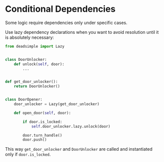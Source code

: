 # Conditional Dependencies

Some logic require dependencies only under specific cases.

Use lazy dependency declarations when you want to avoid resolution until it is
absolutely necessary:

``` python
from deadsimple import Lazy


class DoorUnlocker:
    def unlock(self, door):
        ...


def get_door_unlocker():
    return DoorUnlocker()


class DoorOpener:
    door_unlocker = Lazy(get_door_unlocker)

    def open_door(self, door):

        if door.is_locked:
            self.door_unlocker.lazy.unlock(door)

        door.turn_handle()
        door.push()
```

This way `get_door_unlocker` and `DoorUnlocker` are called and instantiated only
if `door.is_locked`.
